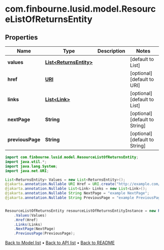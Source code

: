 # com.finbourne.lusid.model.ResourceListOfReturnsEntity

## Properties

Name | Type | Description | Notes
------------ | ------------- | ------------- | -------------
**values** | [**List&lt;ReturnsEntity&gt;**](ReturnsEntity.md) |  | [default to List<ReturnsEntity>]
**href** | [**URI**](URI.md) |  | [optional] [default to URI]
**links** | [**List&lt;Link&gt;**](Link.md) |  | [optional] [default to List<Link>]
**nextPage** | **String** |  | [optional] [default to String]
**previousPage** | **String** |  | [optional] [default to String]

```java
import com.finbourne.lusid.model.ResourceListOfReturnsEntity;
import java.util.*;
import java.lang.System;
import java.net.URI;

List<ReturnsEntity> Values = new List<ReturnsEntity>();
@jakarta.annotation.Nullable URI Href = URI.create("http://example.com/Href");
@jakarta.annotation.Nullable List<Link> Links = new List<Link>();
@jakarta.annotation.Nullable String NextPage = "example NextPage";
@jakarta.annotation.Nullable String PreviousPage = "example PreviousPage";


ResourceListOfReturnsEntity resourceListOfReturnsEntityInstance = new ResourceListOfReturnsEntity()
    .Values(Values)
    .Href(Href)
    .Links(Links)
    .NextPage(NextPage)
    .PreviousPage(PreviousPage);
```


[Back to Model list](../README.md#documentation-for-models) &#8226; [Back to API list](../README.md#documentation-for-api-endpoints) &#8226; [Back to README](../README.md)

